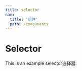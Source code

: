 ```yaml
---
title: selector
nav:
  title: '组件'
  path: /components
---
```

# Selector

This is an example selector选择器.

<code src="./demos/demo.tsx"></code>
